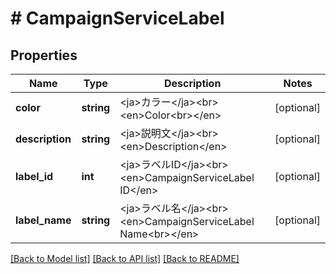 # # CampaignServiceLabel

## Properties

Name | Type | Description | Notes
------------ | ------------- | ------------- | -------------
**color** | **string** | &lt;ja&gt;カラー&lt;/ja&gt;&lt;br&gt;&lt;en&gt;Color&lt;br&gt;&lt;/en&gt; | [optional] 
**description** | **string** | &lt;ja&gt;説明文&lt;/ja&gt;&lt;br&gt;&lt;en&gt;Description&lt;/en&gt; | [optional] 
**label_id** | **int** | &lt;ja&gt;ラベルID&lt;/ja&gt;&lt;br&gt;&lt;en&gt;CampaignServiceLabel ID&lt;/en&gt; | [optional] 
**label_name** | **string** | &lt;ja&gt;ラベル名&lt;/ja&gt;&lt;br&gt;&lt;en&gt;CampaignServiceLabel Name&lt;br&gt;&lt;/en&gt; | [optional] 

[[Back to Model list]](../../README.md#documentation-for-models) [[Back to API list]](../../README.md#documentation-for-api-endpoints) [[Back to README]](../../README.md)


